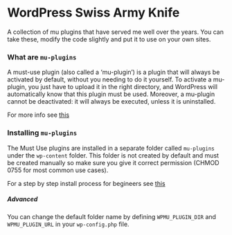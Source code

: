 # WordPress Swiss Army Knife

A collection of mu plugins that have served me well over the years. You can take these, modify the code slightly and put 
it to use on your own sites. 


### What are `mu-plugins`

A must-use plugin (also called a ‘mu-plugin’) is a plugin that will always be activated by default, 
without you needing to do it yourself. To activate a mu-plugin, you just have to upload it in the right directory, 
and WordPress will automatically know that this plugin must be used. Moreover, a mu-plugin cannot be deactivated: 
it will always be executed, unless it is uninstalled.

For more info see [this](http://www.sitepoint.com/wordpress-mu-plugins)

### Installing `mu-plugins`

The Must Use plugins are installed in a separate folder called `mu-plugins` under the `wp-content` folder.
This folder is not created by default and must be created manually so make sure you give it correct permission 
(CHMOD 0755 for most common use cases). 

For a step by step install process for begineers see [this](http://premium.wpmudev.org/manuals/wpmu-manual-2/using-mu-plugins/)

##### Advanced
You can change the default folder name by defining `WPMU_PLUGIN_DIR` and `WPMU_PLUGIN_URL` in your `wp-config.php` file.

